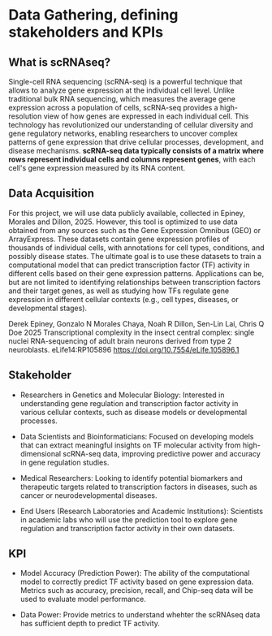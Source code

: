 # Data Gathering, defining stakeholders and KPIs
## What is scRNAseq?
Single-cell RNA sequencing (scRNA-seq) is a powerful technique that allows to analyze gene expression at the individual cell level. Unlike traditional bulk RNA sequencing, which measures the average gene expression across a population of cells, scRNA-seq provides a high-resolution view of how genes are expressed in each individual cell. This technology has revolutionized our understanding of cellular diversity and gene regulatory networks, enabling researchers to uncover complex patterns of gene expression that drive cellular processes, development, and disease mechanisms. **scRNA-seq data typically consists of a matrix where rows represent individual cells and columns represent genes**, with each cell's gene expression measured by its RNA content.

## Data Acquisition 
For this project, we will use data publicly available, collected in Epiney, Morales and Dillon, 2025. However, this tool is optimized to use data obtained from any sources such as the Gene Expression Omnibus (GEO) or ArrayExpress. These datasets contain gene expression profiles of thousands of individual cells, with annotations for cell types, conditions, and possibly disease states. The ultimate goal is to use these datasets to train a computational model that can predict transcription factor (TF) activity in different cells based on their gene expression patterns. Applications can be, but are not limited to identifying relationships between transcription factors and their target genes, as well as studying how TFs regulate gene expression in different cellular contexts (e.g., cell types, diseases, or developmental stages).

Derek Epiney, Gonzalo N Morales Chaya, Noah R Dillon, Sen-Lin Lai, Chris Q Doe 2025 Transcriptional complexity in the insect central complex: single nuclei RNA-sequencing of adult brain neurons derived from type 2 neuroblasts. eLife14:RP105896
https://doi.org/10.7554/eLife.105896.1

## Stakeholder
* Researchers in Genetics and Molecular Biology: Interested in understanding gene regulation and transcription factor activity in various cellular contexts, such as disease models or developmental processes.

* Data Scientists and Bioinformaticians: Focused on developing models that can extract meaningful insights on TF molecular activity from high-dimensional scRNA-seq data, improving predictive power and accuracy in gene regulation studies.

* Medical Researchers: Looking to identify potential biomarkers and therapeutic targets related to transcription factors in diseases, such as cancer or neurodevelopmental diseases.

* End Users (Research Laboratories and Academic Institutions): Scientists in academic labs who will use the prediction tool to explore gene regulation and transcription factor activity in their own datasets.

## KPI
* Model Accuracy (Prediction Power): The ability of the computational model to correctly predict TF activity based on gene expression data. Metrics such as accuracy, precision, recall, and Chip-seq data will be used to evaluate model performance.

* Data Power: Provide metrics to understand whehter the scRNAseq data has sufficient depth to predict TF activity. 

